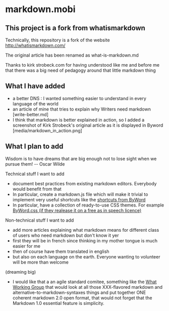 markdown.mobi
=============


## This project is a fork from whatismarkdown

Technically, this repository is a fork of the website http://whatismarkdown.com/

The original article has been renamed as what-is-markdown.md

Thanks to  kirk strobeck.com for having understood like me and before me that there was a big need of pedagogy around that little markdown thing



## What I have added 

- a better DNS : I wanted something easier to understand in every language of the world
- an article of mine that tries to explain why Writers need markdown [write-better.md]
- I think that markdown is better explained in action, so I added a screenshot of Kirk Strobeck's original article as it is displayed in Byword
   [media/markdown_in_action.png]


## What I plan to add

   Wisdom is to have dreams that are big enough not to lose sight when we pursue them! 
  -- Oscar Wilde
  
  
Technical stuff I want to add

- document best practices from existing markdown editors. Everybody would benefit from that
- In particular, create a markdown.js file which will make it trivial to implement very useful shortcuts like the [shortcuts from ByWord](http://bywordapp.com/extras/index.html)
- In particular, have a collection of ready-to-use CSS themes. For example  [ByWord.css (if they realease it on a free as in speech licence)](http://bywordapp.com/extras/index.html)


Non-technical stuff I want to add

- add more articles explaining what markdown means for different class of users who need markdown but don't know it yer
- first they will be in french since thinking in my mother tongue is much easier for me
- then of course have them translated in english
- but also on each language on the earth. Everyone wanting to volunteer will be more than welcome

(dreaming big) 
- I would like that a an agile standard comitee, something like the [What Working Group](http://www.whatwg.org/) that would look at all those XXX-flavored markdown and alternative-to-markdown-syntaxes things 
and put together ONE coherent markdown 2.0 open format, that would not forget that the Markdown 1.0 essential feature is simplicity.




